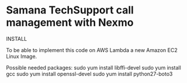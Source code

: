 # Samana TechSupport call management with Nexmo


INSTALL

To be able to implement this code on AWS Lambda a new Amazon EC2 Linux Image. 

Possible needed packages:
sudo yum install libffi-devel
sudo yum install gcc
sudo yum install openssl-devel
sudo yum install python27-boto3

